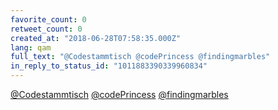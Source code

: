 ```yaml
---
favorite_count: 0
retweet_count: 0
created_at: "2018-06-28T07:58:35.000Z"
lang: qam
full_text: "@Codestammtisch @codePrincess @findingmarbles"
in_reply_to_status_id: "1011883390339960834"
---
```


[@Codestammtisch](https://twitter.com/Codestammtisch)
[@codePrincess](https://twitter.com/codePrincess)
[@findingmarbles](https://twitter.com/findingmarbles)
